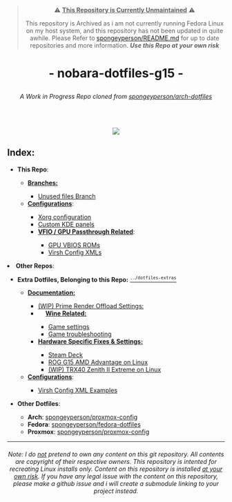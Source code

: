 > <p align=center> ⚠️ <u><b>This Repository is Currently Unmaintained</u></b> ⚠️ </p>
> <p align=center> This repository is Archived as i am not currently running Fedora Linux on my host system, and this repository has not been updated in quite awhile. Please Refer to <a href="https://github.com/spongeyperson/spongeyperson/blob/main/README.md">spongeyperson/README.md</a> for up to date repositories and more information. <i><b>Use this Repo at your own risk</b></i></p>

<h1> <p align=center>- nobara-dotfiles-g15 -</h1>
<h6> <p align=center> A Work in Progress Repo cloned from <a href="https://github.com/spongeyperson/arch-dotfiles/">spongeyperson/arch-dotfiles</a></h6>
<br>

<p align=center><img src="https://user-images.githubusercontent.com/28176188/231780128-48fd2c34-8f61-48cf-b981-e98e31a409aa.png"></p>

<h2>Index:</h2>
<ul>
  <li><b>This Repo</b>:</li>
  <ul>
    <li><b><u>Branches:</u></b></li>
      <ul>
        <li><a href="https://github.com/spongeyperson/fedora-dotfiles-laptop/tree/unused">Unused files Branch</a></li>
      </ul>   
      <li><b><u>Configurations</u></b>:</li>
        <ul>
          <li><a href="https://github.com/spongeyperson/fedora-dotfiles-laptop/tree/master/etc/X11/xorg.conf.d/">Xorg configuration</a></li>
          <li><a href="https://github.com/spongeyperson/fedora-dotfiles-laptop/tree/master/home/tyler/.local/share/plasma/layout-templates">Custom KDE panels</a></li>
          <li><b><u>VFIO / GPU Passthrough Related</u></b>:</li>
            <ul>
              <li><a href="https://github.com/spongeyperson/fedora-dotfiles-laptop/tree/master/usr/share/kvm">GPU VBIOS ROMs</a></li>
              <li><a href="https://github.com/spongeyperson/fedora-dotfiles-laptop/tree/master/etc/libvirt/qemu">Virsh Config XMLs</a></li>
            </ul>
          </ul>
        </ul>
      </ul>
    </ul>
  </ul>
</ul>

<li><b>Other Repos</b>:</li>
  <ul>
  <li><b>Extra Dotfiles, Belonging to this Repo:</b> <a href="https://github.com/spongeyperson/dotfiles-extras"><sup><code>../dotfiles-extras</code></sup></a></li>
    <ul>
      <li><b><u>Documentation:</u></b></li>
      <ul>
        <li><a href="https://github.com/spongeyperson/dotfiles-extras/blob/master/docs/PRIME-Render-Settings.md">(WIP) Prime Render Offload Settings:</a></li>
        <li><img src="https://user-images.githubusercontent.com/28176188/224575749-b843d685-2e1e-43bc-8267-ee337fde8206.svg" width="14" height="14"><b> <u>Wine Related:</b></u></li>
        <ul>
          <li><a href="https://github.com/spongeyperson/dotfiles-extras/blob/master/docs/Game-Settings.md">Game settings<a></li>
          <li><a href="https://github.com/spongeyperson/dotfiles-extras/blob/master/docs/Game-Troubleshooting.md">Game troubleshooting<a></li>
        </ul>
        <li><b><u>Hardware Specific Fixes & Settings:</u></b></li>
          <ul>
            <li><a href="https://github.com/spongeyperson/dotfiles-extras/blob/master/docs/Hardware%20Specific%20Fixes%20%26%20Settings/Steam%20Deck%20Settings.md">Steam Deck</a></li>
            <li><a href="https://github.com/spongeyperson/dotfiles-extras/blob/master/docs/Hardware%20Specific%20Fixes%20%26%20Settings/ROG-G15-config.md">ROG G15 AMD Advantage on Linux</a></li>
            <li><a href="https://github.com/spongeyperson/dotfiles-extras/blob/master/docs/Hardware%20Specific%20Fixes%20%26%20Settings/ZENITH-II-Extreme-config.md">(WIP) TRX40 Zenith II Extreme on Linux</a></li>
          </ul>
      </ul>
      <li><b><u>Configurations</u></b>:</li>
        <ul>
          <li><a href="https://github.com/spongeyperson/dotfiles-extras/tree/master/virshxml_examples">Virsh Config XML Examples</a></li>
        </ul>
    </ul>
  </ul>
</ul>
<ul>
  <li><b>Other Dotfiles</b>:</li>
    <ul>
      <li><b>Arch</b>: <a href="https://github.com/spongeyperson/proxmox-config/">spongeyperson/proxmox-config</a></li>
      <li><b>Fedora</b>: <a href="https://github.com/spongeyperson/fedora-dotfiles/">spongeyperson/fedora-dotfiles</a></li>
      <li><b>Proxmox</b>: <a href="https://github.com/spongeyperson/proxmox-config/">spongeyperson/proxmox-config</a></li>
    </ul>
  </ul>
</ul>
<!--
<p align=center><img src="https://user-images.githubusercontent.com/28176188/210040764-90bf0b89-1e4f-4f6f-aa42-35a006060849.png" title="I Run Arch Btw"></p>
-->

---
###### <p align=center> Note: I do <ins>not</ins> pretend to own any content on this git repository. All contents are copyright of their respective owners. This repository is intented for recreating Linux installs only. Content on this repository is installed <ins>at your own risk</ins>. If you have any legal issue with the content on this repository, please make a github issue and i will create a submodule linking to your project instead.</p>
